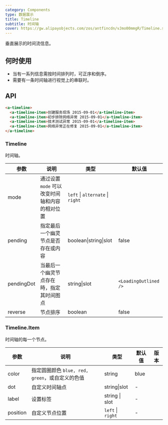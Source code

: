 ```yaml
---
category: Components
type: 数据展示
title: Timeline
subtitle: 时间轴
cover: https://gw.alipayobjects.com/zos/antfincdn/vJmo00mmgR/Timeline.svg
---
```


垂直展示的时间流信息。

## 何时使用

- 当有一系列信息需按时间排列时，可正序和倒序。
- 需要有一条时间轴进行视觉上的串联时。

## API

```html
<a-timeline>
  <a-timeline-item>创建服务现场 2015-09-01</a-timeline-item>
  <a-timeline-item>初步排除网络异常 2015-09-01</a-timeline-item>
  <a-timeline-item>技术测试异常 2015-09-01</a-timeline-item>
  <a-timeline-item>网络异常正在修复 2015-09-01</a-timeline-item>
</a-timeline>
```

### Timeline

时间轴。

| 参数 | 说明 | 类型 | 默认值 |
| --- | --- | --- | --- |
| mode | 通过设置 `mode` 可以改变时间轴和内容的相对位置 | `left` \| `alternate` \| `right` |  |
| pending | 指定最后一个幽灵节点是否存在或内容 | boolean\|string\|slot | false |
| pendingDot | 当最后一个幽灵节点存在時，指定其时间图点 | string\|slot | `<LoadingOutlined />` |
| reverse | 节点排序 | boolean | false |

### Timeline.Item

时间轴的每一个节点。

| 参数     | 说明                                            | 类型              | 默认值 | 版本 |
| -------- | ----------------------------------------------- | ----------------- | ------ | ---- |
| color    | 指定圆圈颜色 `blue, red, green`，或自定义的色值 | string            | blue   |      |
| dot      | 自定义时间轴点                                  | string\|slot      | -      |      |
| label    | 设置标签                                        | string \| slot    | -      |   |
| position | 自定义节点位置                                  | `left` \| `right` | -      |      |

